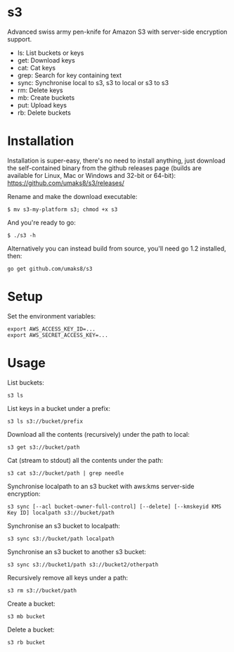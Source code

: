 # s3

Advanced swiss army pen-knife for Amazon S3 with server-side encryption support.

- ls: List buckets or keys
- get: Download keys
- cat: Cat keys
- grep: Search for key containing text
- sync: Synchronise local to s3, s3 to local or s3 to s3
- rm: Delete keys
- mb: Create buckets
- put: Upload keys
- rb: Delete buckets

# Installation

Installation is super-easy, there's no need to install anything, just download
the self-contained binary from the github releases page (builds are available
for Linux, Mac or Windows and 32-bit or 64-bit):
https://github.com/umaks8/s3/releases/

Rename and make the download executable:

    $ mv s3-my-platform s3; chmod +x s3

And you're ready to go:

    $ ./s3 -h

Alternatively you can instead build from source, you'll need go 1.2 installed,
then:

    go get github.com/umaks8/s3

# Setup

Set the environment variables:

    export AWS_ACCESS_KEY_ID=...
    export AWS_SECRET_ACCESS_KEY=...

# Usage

List buckets:

    s3 ls

List keys in a bucket under a prefix:

    s3 ls s3://bucket/prefix

Download all the contents (recursively) under the path to local:

    s3 get s3://bucket/path

Cat (stream to stdout) all the contents under the path:

    s3 cat s3://bucket/path | grep needle

Synchronise localpath to an s3 bucket with aws:kms server-side encryption:

    s3 sync [--acl bucket-owner-full-control] [--delete] [--kmskeyid KMS Key ID] localpath s3://bucket/path

Synchronise an s3 bucket to localpath:

    s3 sync s3://bucket/path localpath

Synchronise an s3 bucket to another s3 bucket:

    s3 sync s3://bucket1/path s3://bucket2/otherpath

Recursively remove all keys under a path:

    s3 rm s3://bucket/path

Create a bucket:

    s3 mb bucket

Delete a bucket:

    s3 rb bucket
